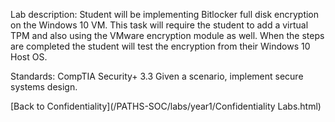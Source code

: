 Lab description: Student will be implementing Bitlocker full disk encryption on the Windows 10 VM.  This task will require the student to add a virtual TPM and also using the VMware encryption module as well.  When the steps are completed the student will test the encryption from their Windows 10 Host OS.

Standards: CompTIA Security+ 3.3 Given a scenario, implement secure systems design.

[Back to Confidentiality](/PATHS-SOC/labs/year1/Confidentiality Labs.html)
